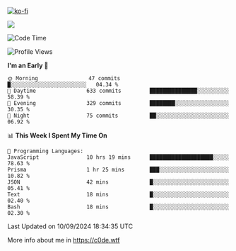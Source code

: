 [![ko-fi](https://ko-fi.com/img/githubbutton_sm.svg)](https://ko-fi.com/Z8Z4Y2LKX)

<a href="https://wakatime.com"><img src="https://wakatime.com/share/@c0dezin/b7f18a7c-ab3a-40b8-8bc7-b1b7bf71f1d6.svg" /></a>

<!--START_SECTION:waka-->
![Code Time](http://img.shields.io/badge/Code%20Time-98%20hrs%2046%20mins-blue)

![Profile Views](http://img.shields.io/badge/Profile%20Views-0-blue)

**I'm an Early 🐤** 

```text
🌞 Morning                47 commits          █░░░░░░░░░░░░░░░░░░░░░░░░   04.34 % 
🌆 Daytime                633 commits         ███████████████░░░░░░░░░░   58.39 % 
🌃 Evening                329 commits         ████████░░░░░░░░░░░░░░░░░   30.35 % 
🌙 Night                  75 commits          ██░░░░░░░░░░░░░░░░░░░░░░░   06.92 % 
```


📊 **This Week I Spent My Time On** 

```text
💬 Programming Languages: 
JavaScript               10 hrs 19 mins      ████████████████████░░░░░   78.63 % 
Prisma                   1 hr 25 mins        ███░░░░░░░░░░░░░░░░░░░░░░   10.82 % 
JSON                     42 mins             █░░░░░░░░░░░░░░░░░░░░░░░░   05.41 % 
Text                     18 mins             █░░░░░░░░░░░░░░░░░░░░░░░░   02.40 % 
Bash                     18 mins             █░░░░░░░░░░░░░░░░░░░░░░░░   02.30 % 
```


 Last Updated on 10/09/2024 18:34:35 UTC
<!--END_SECTION:waka-->

More info about me in https://c0de.wtf
